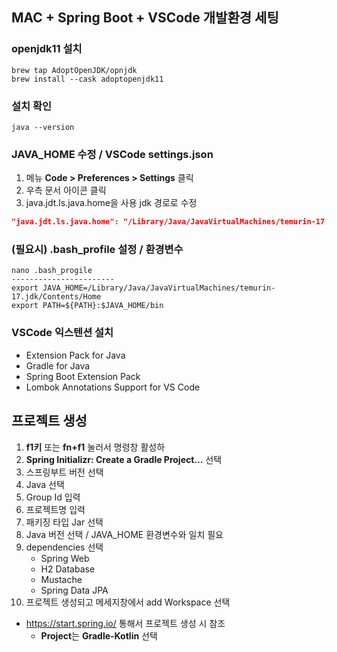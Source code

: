 ## MAC + Spring Boot + VSCode 개발환경 세팅
### openjdk11 설치
```
brew tap AdoptOpenJDK/opnjdk
brew install --cask adoptopenjdk11
```

### 설치 확인
```
java --version
```

### JAVA_HOME 수정 / VSCode settings.json
1. 메뉴 **Code > Preferences > Settings** 클릭
2. 우측 문서 아이콘 클릭
3. java.jdt.ls.java.home을 사용 jdk 경로로 수정
```json
"java.jdt.ls.java.home": "/Library/Java/JavaVirtualMachines/temurin-17.jdk/Contents/Home",
```

### (필요시) .bash_profile 설정 / 환경변수
```
nano .bash_progile
-----------------------
export JAVA_HOME=/Library/Java/JavaVirtualMachines/temurin-17.jdk/Contents/Home
export PATH=${PATH}:$JAVA_HOME/bin
```

### VSCode 익스텐션 설치
- Extension Pack for Java
- Gradle for Java
- Spring Boot Extension Pack
- Lombok Annotations Support for VS Code

## 프로젝트 생성
1. **f1키** 또는 **fn+f1** 눌러서 명령창 활성하
2. **Spring Initializr: Create a Gradle Project...** 선택
3. 스프링부트 버전 선택
4. Java 선택
5. Group Id 입력
6. 프로젝트명 입력
7. 패키징 타입 Jar 선택
8. Java 버전 선택 / JAVA_HOME 환경변수와 일치 필요
9. dependencies 선택
    - Spring Web
    - H2 Database
    - Mustache
    - Spring Data JPA
10. 프로젝트 생성되고 메세지창에서 add Workspace 선택

- https://start.spring.io/ 통해서 프로젝트 생성 시 참조
  - **Project**는 **Gradle-Kotlin** 선택


